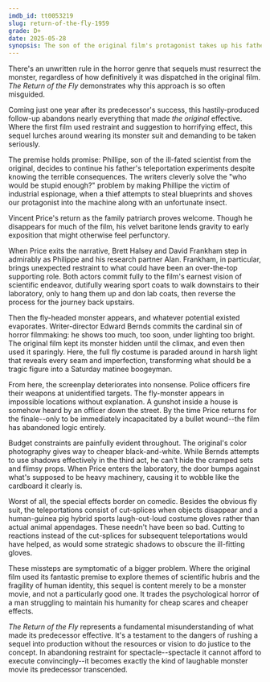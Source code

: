 ```yaml
---
imdb_id: tt0053219
slug: return-of-the-fly-1959
grade: D+
date: 2025-05-28
synopsis: The son of the original film's protagonist takes up his father's work, only to fall victim to a similar fate.
---
```


There's an unwritten rule in the horror genre that sequels must resurrect the monster, regardless of how definitively it was dispatched in the original film. _The Return of the Fly_ demonstrates why this approach is so often misguided.

Coming just one year after its predecessor's success, this hastily-produced follow-up abandons nearly everything that made <span data-imdb-id="tt0051622">_the original_</span> effective. Where the first film used restraint and suggestion to horrifying effect, this sequel lurches around wearing its monster suit and demanding to be taken seriously.

The premise holds promise: Phillipe, son of the ill-fated scientist from the original, decides to continue his father's teleportation experiments despite knowing the terrible consequences. The writers cleverly solve the "who would be stupid enough?" problem by making Phillipe the victim of industrial espionage, when a thief attempts to steal blueprints and shoves our protagonist into the machine along with an unfortunate insect.

Vincent Price's return as the family patriarch proves welcome. Though he disappears for much of the film, his velvet baritone lends gravity to early exposition that might otherwise feel perfunctory. 

When Price exits the narrative, Brett Halsey and David Frankham step in admirably as Philippe and his research partner Alan. Frankham, in particular, brings unexpected restraint to what could have been an over-the-top supporting role. Both actors commit fully to the film's earnest vision of scientific endeavor, dutifully wearing sport coats to walk downstairs to their laboratory, only to hang them up and don lab coats, then reverse the process for the journey back upstairs.

Then the fly-headed monster appears, and whatever potential existed evaporates. Writer-director Edward Bernds commits the cardinal sin of horror filmmaking: he shows too much, too soon, under lighting too bright. The original film kept its monster hidden until the climax, and even then used it sparingly. Here, the full fly costume is paraded around in harsh light that reveals every seam and imperfection, transforming what should be a tragic figure into a Saturday matinee boogeyman.

From here, the screenplay deteriorates into nonsense. Police officers fire their weapons at unidentified targets. The fly-monster appears in impossible locations without explanation. A gunshot inside a house is somehow heard by an officer down the street. By the time Price returns for the finale--only to be immediately incapacitated by a bullet wound--the film has abandoned logic entirely.

Budget constraints are painfully evident throughout. The original's color photography gives way to cheaper black-and-white. While Bernds attempts to use shadows effectively in the third act, he can't hide the cramped sets and flimsy props. When Price enters the laboratory, the door bumps against what's supposed to be heavy machinery, causing it to wobble like the cardboard it clearly is.

Worst of all, the special effects border on comedic. Besides the obvious fly suit, the teleportations consist of cut-splices when objects disappear and a human-guinea pig hybrid sports laugh-out-loud costume gloves rather than actual animal appendages. These needn't have been so bad. Cutting to reactions instead of the cut-splices for subsequent teleportations would have helped, as would some strategic shadows to obscure the ill-fitting gloves. 

These missteps are symptomatic of a bigger problem. Where the original film used its fantastic premise to explore themes of scientific hubris and the fragility of human identity, this sequel is content merely to be a monster movie, and not a particularly good one. It trades the psychological horror of a man struggling to maintain his humanity for cheap scares and cheaper effects.

_The Return of the Fly_ represents a fundamental misunderstanding of what made its predecessor effective. It's a testament to the dangers of rushing a sequel into production without the resources or vision to do justice to the concept. In abandoning restraint for spectacle--spectacle it cannot afford to execute convincingly--it becomes exactly the kind of laughable monster movie its predecessor transcended.

